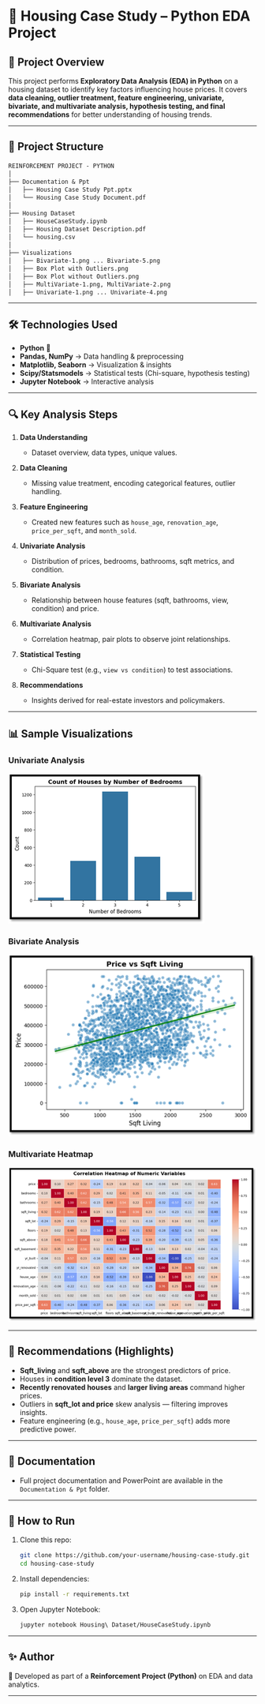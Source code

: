 # 🏡 Housing Case Study – Python EDA Project

## 📌 Project Overview

This project performs **Exploratory Data Analysis (EDA) in Python** on a housing dataset to identify key factors influencing house prices. It covers **data cleaning, outlier treatment, feature engineering, univariate, bivariate, and multivariate analysis, hypothesis testing, and final recommendations** for better understanding of housing trends.

---

## 📂 Project Structure

```
REINFORCEMENT PROJECT - PYTHON
│
├── Documentation & Ppt
│   ├── Housing Case Study Ppt.pptx
│   └── Housing Case Study Document.pdf
│
├── Housing Dataset
│   ├── HouseCaseStudy.ipynb
│   ├── Housing Dataset Description.pdf
│   └── housing.csv
│
├── Visualizations
│   ├── Bivariate-1.png ... Bivariate-5.png
│   ├── Box Plot with Outliers.png
│   ├── Box Plot without Outliers.png
│   ├── MultiVariate-1.png, MultiVariate-2.png
│   ├── Univariate-1.png ... Univariate-4.png
```

---

## 🛠️ Technologies Used

* **Python** 🐍
* **Pandas, NumPy** → Data handling & preprocessing
* **Matplotlib, Seaborn** → Visualization & insights
* **Scipy/Statsmodels** → Statistical tests (Chi-square, hypothesis testing)
* **Jupyter Notebook** → Interactive analysis

---

## 🔍 Key Analysis Steps

1. **Data Understanding**

   * Dataset overview, data types, unique values.
2. **Data Cleaning**

   * Missing value treatment, encoding categorical features, outlier handling.
3. **Feature Engineering**

   * Created new features such as `house_age`, `renovation_age`, `price_per_sqft`, and `month_sold`.
4. **Univariate Analysis**

   * Distribution of prices, bedrooms, bathrooms, sqft metrics, and condition.
5. **Bivariate Analysis**

   * Relationship between house features (sqft, bathrooms, view, condition) and price.
6. **Multivariate Analysis**

   * Correlation heatmap, pair plots to observe joint relationships.
7. **Statistical Testing**

   * Chi-Square test (e.g., `view vs condition`) to test associations.
8. **Recommendations**

   * Insights derived for real-estate investors and policymakers.

---

## 📊 Sample Visualizations

### Univariate Analysis

![Univariate](Visualizations/Univariate-1.png)

### Bivariate Analysis

![Bivariate](Visualizations/Bivariate-1.png)

### Multivariate Heatmap

![Heatmap](Visualizations/MultiVariate-2.png)

---

## 📌 Recommendations (Highlights)

* **Sqft\_living** and **sqft\_above** are the strongest predictors of price.
* Houses in **condition level 3** dominate the dataset.
* **Recently renovated houses** and **larger living areas** command higher prices.
* Outliers in **sqft\_lot and price** skew analysis — filtering improves insights.
* Feature engineering (e.g., `house_age`, `price_per_sqft`) adds more predictive power.

---

## 📑 Documentation

* Full project documentation and PowerPoint are available in the `Documentation & Ppt` folder.

---

## 🚀 How to Run

1. Clone this repo:

   ```bash
   git clone https://github.com/your-username/housing-case-study.git
   cd housing-case-study
   ```
2. Install dependencies:

   ```bash
   pip install -r requirements.txt
   ```
3. Open Jupyter Notebook:

   ```bash
   jupyter notebook Housing\ Dataset/HouseCaseStudy.ipynb
   ```

---

## ✨ Author

📌 Developed as part of a **Reinforcement Project (Python)** on EDA and data analytics.

---
